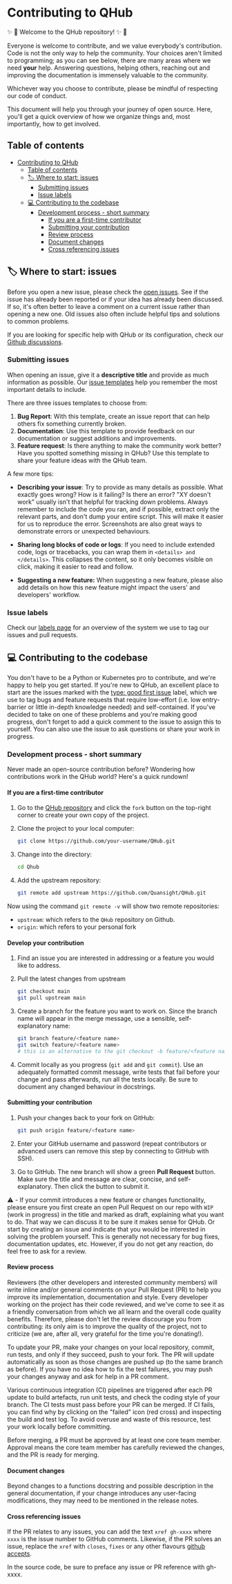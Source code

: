 # Contributing to QHub

:sparkles: :raised_hands: Welcome to the QHub repository! :sparkles: :raised_hands:

Everyone is welcome to contribute, and we value everybody's contribution. Code is not the only way to help the community. Your choices aren't limited to programming; as you can see
below, there are many areas where we need **your** help. Answering questions, helping others, reaching out and improving the documentation is immensely valuable to the community.

Whichever way you choose to contribute, please be mindful of respecting our code of conduct.

This document will help you through your journey of open source. Here, you'll get a quick overview of how we organize things and, most importantly, how to get involved.

## Table of contents

- [Contributing to QHub](#contributing-to-qhub)
  - [Table of contents](#table-of-contents)
  - [🏷 Where to start: issues](#-where-to-start-issues)
    - [Submitting issues](#submitting-issues)
    - [Issue labels](#issue-labels)
  - [:computer: Contributing to the codebase](#computer-contributing-to-the-codebase)
    - [Development process - short summary](#development-process---short-summary)
      - [If you are a first-time contributor](#if-you-are-a-first-time-contributor)
      - [Submitting your contribution](#submitting-your-contribution)
      - [Review process](#review-process)
      - [Document changes](#document-changes)
      - [Cross referencing issues](#cross-referencing-issues)

## 🏷 Where to start: issues

Before you open a new issue, please check the [open issues][qhub-issues]. See if the issue has already been reported or if your idea has already been discussed. If so, it's often
better to leave a comment on a current issue rather than opening a new one. Old issues also often include helpful tips and solutions to common problems.

If you are looking for specific help with QHub or its configuration, check our [Github discussions][qhub-qa].

### Submitting issues

When opening an issue, give it a **descriptive title** and provide as much information as possible. Our [issue templates][qhub-templates] help you remember the most important
details to include.

There are three issues templates to choose from:

1. **Bug Report**: With this template, create an issue report that can help others fix something currently broken.
2. **Documentation**: Use this template to provide feedback on our documentation or suggest additions and improvements.
3. **Feature request**: Is there anything to make the community work better? Have you spotted something missing in QHub? Use this template to share your feature ideas with the QHub
   team.

A few more tips:

- **Describing your issue**: Try to provide as many details as possible. What exactly goes wrong? How is it failing? Is there an error? "XY doesn't work" usually isn't that helpful
  for tracking down problems. Always remember to include the code you ran, and if possible, extract only the relevant parts, and don't dump your entire script. This will make it
  easier for us to reproduce the error. Screenshots are also great ways to demonstrate errors or unexpected behaviours.

- **Sharing long blocks of code or logs**: If you need to include extended code, logs or tracebacks, you can wrap them in `<details> and </details>`. This collapses the content, so
  it only becomes visible on click, making it easier to read and follow.

- **Suggesting a new feature:** When suggesting a new feature, please also add details on how this new feature might impact the users' and developers' workflow.

### Issue labels

Check our [labels page][qhub-labels] for an overview of the system we use to tag our issues and pull requests.

## :computer: Contributing to the codebase

You don't have to be a Python or Kubernetes pro to contribute, and we're happy to help you get started. If you're new to QHub, an excellent place to start are the issues marked
with the [type: good first issue](https://github.com/Quansight/QHub/labels/type%3A%20good%20first%20issue) label, which we use to tag bugs and feature requests that require
low-effort (i.e. low entry-barrier or little in-depth knowledge needed) and self-contained. If you've decided to take on one of these problems and you're making good progress,
don't forget to add a quick comment to the issue to assign this to yourself. You can also use the issue to ask questions or share your work in progress.

### Development process - short summary

Never made an open-source contribution before? Wondering how contributions work in the QHub world? Here's a quick rundown!

#### If you are a first-time contributor

1. Go to the [QHub repository][qhub-repo] and click the `fork` button on the top-right corner to create your own copy of the project.

2. Clone the project to your local computer:

   ```bash
   git clone https://github.com/your-username/QHub.git
   ```

3. Change into the directory:

   ```bash
   cd Qhub
   ```

4. Add the upstream repository:

   ```bash
   git remote add upstream https://github.com/Quansight/QHub.git
   ```

Now using the command `git remote -v` will show two remote repositories:

- `upstream`: which refers to the `QHub` repository on Github.
- `origin`: which refers to your personal fork

#### Develop your contribution

1. Find an issue you are interested in addressing or a feature you would like to address.

2. Pull the latest changes from upstream

   ```bash
   git checkout main
   git pull upstream main
   ```

3. Create a branch for the feature you want to work on. Since the branch name will appear in the merge message, use a sensible, self-explanatory name:

   ```bash
   git branch feature/<feature name>
   git switch feature/<feature name>
   # this is an alternative to the git checkout -b feature/<feature name> command
   ```

4. Commit locally as you progress (`git add` and `git commit`). Use an adequately formatted commit message, write tests that fail before your change and pass afterwards, run all
   the tests locally. Be sure to document any changed behaviour in docstrings.

#### Submitting your contribution

1. Push your changes back to your fork on GitHub:

   ```bash
   git push origin feature/<feature name>
   ```

2. Enter your GitHub username and password (repeat contributors or advanced users can remove this step by connecting to GitHub with SSH).

3. Go to GitHub. The new branch will show a green **Pull Request** button. Make sure the title and message are clear, concise, and self-explanatory. Then click the button to submit
   it.

:warning: - If your commit introduces a new feature or changes functionality, please ensure you first create an open Pull Request on our repo with `WIP` (work in progress) in the
title and marked as draft, explaining what you want to do. That way we can discuss it to be sure it makes sense for QHub. Or start by creating an issue and indicate that you would
be interested in solving the problem yourself. This is generally not necessary for bug fixes, documentation updates, etc. However, if you do not get any reaction, do feel free to
ask for a review.

#### Review process

Reviewers (the other developers and interested community members) will write inline and/or general comments on your Pull Request (PR) to help you improve its implementation,
documentation and style. Every developer working on the project has their code reviewed, and we've come to see it as a friendly conversation from which we all learn and the overall
code quality benefits. Therefore, please don't let the review discourage you from contributing: its only aim is to improve the quality of the project, not to criticize (we are,
after all, very grateful for the time you're donating!).

To update your PR, make your changes on your local repository, commit, run tests, and only if they succeed, push to your fork. The PR will update automatically as soon as those
changes are pushed up (to the same branch as before). If you have no idea how to fix the test failures, you may push your changes anyway and ask for help in a PR comment.

Various continuous integration (CI) pipelines are triggered after each PR update to build artefacts, run unit tests, and check the coding style of your branch. The CI tests must
pass before your PR can be merged. If CI fails, you can find why by clicking on the "failed" icon (red cross) and inspecting the build and test log. To avoid overuse and waste of
this resource, test your work locally before committing.

Before merging, a PR must be approved by at least one core team member. Approval means the core team member has carefully reviewed the changes, and the PR is ready for merging.

#### Document changes

Beyond changes to a functions docstring and possible description in the general documentation, if your change introduces any user-facing modifications, they may need to be
mentioned in the release notes.

#### Cross referencing issues

If the PR relates to any issues, you can add the text `xref gh-xxxx` where `xxxx` is the issue number to GitHub comments. Likewise, if the PR solves an issue, replace the `xref`
with `closes`, `fixes` or any other flavours [github accepts](https://help.github.com/en/articles/closing-issues-using-keywords).

In the source code, be sure to preface any issue or PR reference with gh-xxxx.

<!-- Links -->

[qhub-issues]: https://github.com/Quansight/QHub/issues
[qhub-labels]: https://github.com/Quansight/QHub/labels
[qhub-qa]: https://github.com/Quansight/QHub/discussions/categories/q-a
[qhub-repo]: https://github.com/Quansight/QHub/
[qhub-templates]: https://github.com/Quansight/QHub/issues/new/choose
